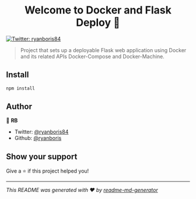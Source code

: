 <h1 align="center">Welcome to Docker and Flask Deploy 👋</h1>
<p>
  <a href="https://twitter.com/ryanboris84">
    <img alt="Twitter: ryanboris84" src="https://img.shields.io/twitter/follow/ryanboris84.svg?style=social" target="_blank" />
  </a>
</p>

> Project that sets up a deployable Flask web application using Docker and its related APIs Docker-Compose and Docker-Machine.

## Install

```sh
npm install
```

## Author

👤 **RB**

* Twitter: [@ryanboris84](https://twitter.com/ryanboris84)
* Github: [@ryanboris](https://github.com/ryanboris)

## Show your support

Give a ⭐️ if this project helped you!

***
_This README was generated with ❤️ by [readme-md-generator](https://github.com/kefranabg/readme-md-generator)_